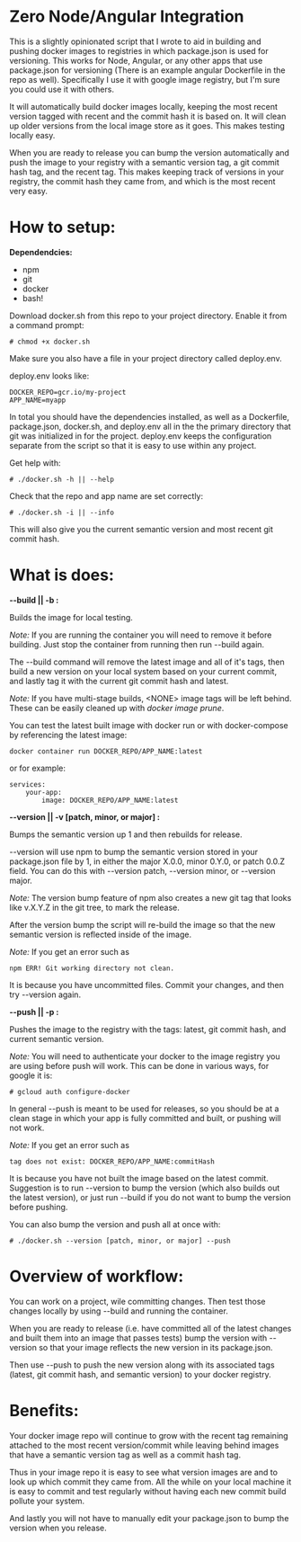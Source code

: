 # Zero Node/Angular Integration

This is a slightly opinionated script that I wrote to aid in building and pushing docker images to registries in which package.json is used for versioning.  This works for Node, Angular, or any other apps that use package.json for versioning (There is an example angular Dockerfile in the repo as well). Specifically I use it with google image registry, but I'm sure you could use it with others.

It will automatically build docker images locally, keeping the most recent version tagged with recent and the commit hash it is based on. It will clean up older versions from the local image store as it goes. This makes testing locally easy. 

When you are ready to release you can bump the version automatically and push the image to your registry with a semantic version tag, a git commit hash tag, and the recent tag.  This makes keeping track of versions in your registry, the commit hash they came from, and which is the most recent very easy.

# How to setup:

**Dependendcies:**

* npm
* git
* docker
* bash!

Download docker.sh from this repo to your project directory. Enable it from a command prompt:
```
# chmod +x docker.sh
```

Make sure you also have a file in your project directory called deploy.env.

deploy.env looks like:

```
DOCKER_REPO=gcr.io/my-project
APP_NAME=myapp
```

In total you should have the dependencies installed, as well as a Dockerfile, package.json, docker.sh, and deploy.env all in the the primary directory that git was initialized in for the project. deploy.env keeps the configuration separate from the script so that it is easy to use within any project.

Get help with:
```
# ./docker.sh -h || --help
```

Check that the repo and app name are set correctly:
```
# ./docker.sh -i || --info
```

This will also give you the current semantic version and most recent git commit hash.

# What is does:

**--build || -b :** 

Builds the image for local testing.

*Note:* If you are running the container you will need to remove it before building.  Just stop the container from running then run --build again.

The --build command will remove the latest image and all of it's tags, then build a new version on your local system based on your current commit, and lastly tag it with the current git commit hash and latest.

*Note:* If you have multi-stage builds, \<NONE\> image tags will be left behind. These can be easily cleaned up with *docker image prune*.

You can test the latest built image with docker run or with docker-compose by referencing the latest image:
```
docker container run DOCKER_REPO/APP_NAME:latest
```
or for example:
```
services:
    your-app:
        image: DOCKER_REPO/APP_NAME:latest
```

**--version || -v [patch, minor, or major] :**

Bumps the semantic version up 1 and then rebuilds for release.

--version will use npm to bump the semantic version stored in your package.json file by 1, in either the major X.0.0, minor 0.Y.0, or patch 0.0.Z field. You can do this with --version patch, --version minor, or --version major.

*Note:* The version bump feature of npm also creates a new git tag that looks like v.X.Y.Z in the git tree, to mark the release. 

After the version bump the script will re-build the image so that the new semantic version is reflected inside of the image.

*Note:* If you get an error such as
```
npm ERR! Git working directory not clean.
```

It is because you have uncommitted files. Commit your changes, and then try --version again.


**--push || -p :** 

Pushes the image to the registry with the tags: latest, git commit hash, and current semantic version.

*Note:* You will need to authenticate your docker to the image registry you are using before push will work.  This can be done in various ways, for google it is:

```
# gcloud auth configure-docker
```

In general --push is meant to be used for releases, so you should be at a clean stage in which your app is fully committed and built, or pushing will not work.

*Note:* If you get an error such as
```
tag does not exist: DOCKER_REPO/APP_NAME:commitHash
```

It is because you have not built the image based on the latest commit.  Suggestion is to run --version to bump the version (which also builds out the latest version), or just run --build if you do not want to bump the version before pushing.

You can also bump the version and push all at once with:
```
# ./docker.sh --version [patch, minor, or major] --push
```

# Overview of workflow:

You can work on a project, wile committing changes. Then test those changes locally by using --build and running the container.

When you are ready to release (i.e. have committed all of the latest changes and built them into an image that passes tests) bump the version with --version so that your image reflects the new version in its package.json.

Then use --push to push the new version along with its associated tags (latest, git commit hash, and semantic version) to your docker registry.


# Benefits:

Your docker image repo will continue to grow with the recent tag remaining attached to the most recent version/commit while leaving behind images that have a semantic version tag as well as a commit hash tag.

Thus in your image repo it is easy to see what version images are and to look up which commit they came from. All the while on your local machine it is easy to commit and test regularly without having each new commit build pollute your system.

And lastly you will not have to manually edit your package.json to bump the version when you release.